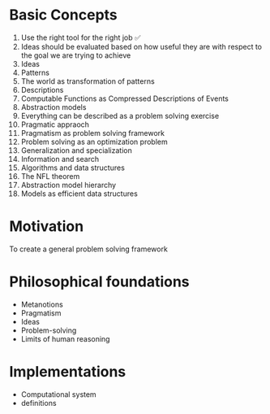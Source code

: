 # Basic Concepts

1. Use the right tool for the right job ✅
2. Ideas should be evaluated based on how useful they are with respect to the goal we are trying to achieve
3. Ideas
4. Patterns
5. The world as transformation of patterns
6. Descriptions
7. Computable Functions as Compressed Descriptions of Events
8. Abstraction models
9. Everything can be described as a problem solving exercise
10. Pragmatic appraoch
11. Pragmatism as problem solving framework
12. Problem solving as an optimization problem
13. Generalization and specialization
14. Information and search
15. Algorithms and data structures
16. The NFL theorem
17. Abstraction model hierarchy
18. Models as efficient data structures
    
# Motivation

To create a general problem solving framework

# Philosophical foundations

- Metanotions
- Pragmatism
- Ideas
- Problem-solving
- Limits of human reasoning

#  Implementations

- Computational system
- definitions
